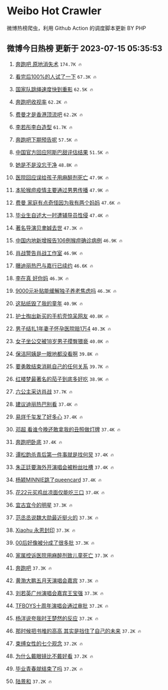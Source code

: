 # Weibo Hot Crawler 



微博热榜爬虫，利用 Github Action 的调度脚本更新 BY PHP 


## 微博今日热榜 更新于 2023-07-15 05:35:53 
1. [奔跑吧 原地消失术](https://s.weibo.com/weibo?q=%E5%A5%94%E8%B7%91%E5%90%A7%20%E5%8E%9F%E5%9C%B0%E6%B6%88%E5%A4%B1%E6%9C%AF&t=31&band_rank=1&Refer=top) `174.7K 🔥` 

1. [看完后100%的人试了一下](https://s.weibo.com/weibo?q=%23%E7%9C%8B%E5%AE%8C%E5%90%8E100%25%E7%9A%84%E4%BA%BA%E8%AF%95%E4%BA%86%E4%B8%80%E4%B8%8B%23&t=31&band_rank=2&Refer=top) `67.3K 🔥` 

1. [国家队跳绳速度快到重影](https://s.weibo.com/weibo?q=%23%E5%9B%BD%E5%AE%B6%E9%98%9F%E8%B7%B3%E7%BB%B3%E9%80%9F%E5%BA%A6%E5%BF%AB%E5%88%B0%E9%87%8D%E5%BD%B1%23&t=31&band_rank=3&Refer=top) `62.5K 🔥` 

1. [奔跑吧收视率](https://s.weibo.com/weibo?q=%E5%A5%94%E8%B7%91%E5%90%A7%E6%94%B6%E8%A7%86%E7%8E%87&t=31&band_rank=4&Refer=top) `62.2K 🔥` 

1. [费曼才是香港顶流吧](https://s.weibo.com/weibo?q=%23%E8%B4%B9%E6%9B%BC%E6%89%8D%E6%98%AF%E9%A6%99%E6%B8%AF%E9%A1%B6%E6%B5%81%E5%90%A7%23&t=31&band_rank=5&Refer=top) `62.2K 🔥` 

1. [李若彤李白造型](https://s.weibo.com/weibo?q=%23%E6%9D%8E%E8%8B%A5%E5%BD%A4%E6%9D%8E%E7%99%BD%E9%80%A0%E5%9E%8B%23&t=31&band_rank=6&Refer=top) `61.7K 🔥` 

1. [奔跑吧下期预告呢](https://s.weibo.com/weibo?q=%23%E5%A5%94%E8%B7%91%E5%90%A7%E4%B8%8B%E6%9C%9F%E9%A2%84%E5%91%8A%E5%91%A2%23&t=31&band_rank=7&Refer=top) `57.5K 🔥` 

1. [中国官方回应阿斯巴甜评估结果](https://s.weibo.com/weibo?q=%23%E4%B8%AD%E5%9B%BD%E5%AE%98%E6%96%B9%E5%9B%9E%E5%BA%94%E9%98%BF%E6%96%AF%E5%B7%B4%E7%94%9C%E8%AF%84%E4%BC%B0%E7%BB%93%E6%9E%9C%23&t=31&band_rank=8&Refer=top) `51.5K 🔥` 

1. [她是不是没忘干净](https://s.weibo.com/weibo?q=%E5%A5%B9%E6%98%AF%E4%B8%8D%E6%98%AF%E6%B2%A1%E5%BF%98%E5%B9%B2%E5%87%80&t=31&band_rank=9&Refer=top) `48.8K 🔥` 

1. [医院回应误给孩子用麻醉剂死亡](https://s.weibo.com/weibo?q=%23%E5%8C%BB%E9%99%A2%E5%9B%9E%E5%BA%94%E8%AF%AF%E7%BB%99%E5%AD%A9%E5%AD%90%E7%94%A8%E9%BA%BB%E9%86%89%E5%89%82%E6%AD%BB%E4%BA%A1%23&t=31&band_rank=10&Refer=top) `47.9K 🔥` 

1. [本轮猴痘疫情主要通过男男传播](https://s.weibo.com/weibo?q=%23%E6%9C%AC%E8%BD%AE%E7%8C%B4%E7%97%98%E7%96%AB%E6%83%85%E4%B8%BB%E8%A6%81%E9%80%9A%E8%BF%87%E7%94%B7%E7%94%B7%E4%BC%A0%E6%92%AD%23&t=31&band_rank=11&Refer=top) `47.9K 🔥` 

1. [费曼 家庭有点奇怪因为我有两个妈妈](https://s.weibo.com/weibo?q=%E8%B4%B9%E6%9B%BC%20%E5%AE%B6%E5%BA%AD%E6%9C%89%E7%82%B9%E5%A5%87%E6%80%AA%E5%9B%A0%E4%B8%BA%E6%88%91%E6%9C%89%E4%B8%A4%E4%B8%AA%E5%A6%88%E5%A6%88&t=31&band_rank=12&Refer=top) `47.6K 🔥` 

1. [毕业生自述大一时遭辅导员性侵](https://s.weibo.com/weibo?q=%23%E6%AF%95%E4%B8%9A%E7%94%9F%E8%87%AA%E8%BF%B0%E5%A4%A7%E4%B8%80%E6%97%B6%E9%81%AD%E8%BE%85%E5%AF%BC%E5%91%98%E6%80%A7%E4%BE%B5%23&t=31&band_rank=13&Refer=top) `47.4K 🔥` 

1. [著名导演贝聿娍去世](https://s.weibo.com/weibo?q=%23%E8%91%97%E5%90%8D%E5%AF%BC%E6%BC%94%E8%B4%9D%E8%81%BF%E5%A8%8D%E5%8E%BB%E4%B8%96%23&t=31&band_rank=14&Refer=top) `47.3K 🔥` 

1. [中国内地新增报告106例猴痘确诊病例](https://s.weibo.com/weibo?q=%23%E4%B8%AD%E5%9B%BD%E5%86%85%E5%9C%B0%E6%96%B0%E5%A2%9E%E6%8A%A5%E5%91%8A106%E4%BE%8B%E7%8C%B4%E7%97%98%E7%A1%AE%E8%AF%8A%E7%97%85%E4%BE%8B%23&t=31&band_rank=15&Refer=top) `46.9K 🔥` 

1. [肖战警告肖战工作室](https://s.weibo.com/weibo?q=%23%E8%82%96%E6%88%98%E8%AD%A6%E5%91%8A%E8%82%96%E6%88%98%E5%B7%A5%E4%BD%9C%E5%AE%A4%23&t=31&band_rank=16&Refer=top) `46.9K 🔥` 

1. [曝迪丽热巴与嘉行已续约](https://s.weibo.com/weibo?q=%23%E6%9B%9D%E8%BF%AA%E4%B8%BD%E7%83%AD%E5%B7%B4%E4%B8%8E%E5%98%89%E8%A1%8C%E5%B7%B2%E7%BB%AD%E7%BA%A6%23&t=31&band_rank=17&Refer=top) `46.6K 🔥` 

1. [李在真 好你妈](https://s.weibo.com/weibo?q=%E6%9D%8E%E5%9C%A8%E7%9C%9F%20%E5%A5%BD%E4%BD%A0%E5%A6%88&t=31&band_rank=18&Refer=top) `46.3K 🔥` 

1. [9000元补贴能缓解独子养老焦虑吗](https://s.weibo.com/weibo?q=%239000%E5%85%83%E8%A1%A5%E8%B4%B4%E8%83%BD%E7%BC%93%E8%A7%A3%E7%8B%AC%E5%AD%90%E5%85%BB%E8%80%81%E7%84%A6%E8%99%91%E5%90%97%23&t=31&band_rank=19&Refer=top) `46.3K 🔥` 

1. [这贴纸毁了我的童年](https://s.weibo.com/weibo?q=%23%E8%BF%99%E8%B4%B4%E7%BA%B8%E6%AF%81%E4%BA%86%E6%88%91%E7%9A%84%E7%AB%A5%E5%B9%B4%23&t=31&band_rank=20&Refer=top) `40.9K 🔥` 

1. [护士掏出新买的手机壳惊呆网友](https://s.weibo.com/weibo?q=%23%E6%8A%A4%E5%A3%AB%E6%8E%8F%E5%87%BA%E6%96%B0%E4%B9%B0%E7%9A%84%E6%89%8B%E6%9C%BA%E5%A3%B3%E6%83%8A%E5%91%86%E7%BD%91%E5%8F%8B%23&t=31&band_rank=21&Refer=top) `40.8K 🔥` 

1. [男子结扎1年妻子怀孕医院赔1万4](https://s.weibo.com/weibo?q=%23%E7%94%B7%E5%AD%90%E7%BB%93%E6%89%8E1%E5%B9%B4%E5%A6%BB%E5%AD%90%E6%80%80%E5%AD%95%E5%8C%BB%E9%99%A2%E8%B5%941%E4%B8%874%23&t=31&band_rank=22&Refer=top) `40.3K 🔥` 

1. [女子坐公交被18岁男子摸臀猥亵](https://s.weibo.com/weibo?q=%23%E5%A5%B3%E5%AD%90%E5%9D%90%E5%85%AC%E4%BA%A4%E8%A2%AB18%E5%B2%81%E7%94%B7%E5%AD%90%E6%91%B8%E8%87%80%E7%8C%A5%E4%BA%B5%23&t=31&band_rank=23&Refer=top) `40.0K 🔥` 

1. [保洁阿姨是一眼地都没看啊](https://s.weibo.com/weibo?q=%E4%BF%9D%E6%B4%81%E9%98%BF%E5%A7%A8%E6%98%AF%E4%B8%80%E7%9C%BC%E5%9C%B0%E9%83%BD%E6%B2%A1%E7%9C%8B%E5%95%8A&t=31&band_rank=24&Refer=top) `39.8K 🔥` 

1. [要勇敢结束消耗自己的任何关系](https://s.weibo.com/weibo?q=%E8%A6%81%E5%8B%87%E6%95%A2%E7%BB%93%E6%9D%9F%E6%B6%88%E8%80%97%E8%87%AA%E5%B7%B1%E7%9A%84%E4%BB%BB%E4%BD%95%E5%85%B3%E7%B3%BB&t=31&band_rank=25&Refer=top) `39.7K 🔥` 

1. [红楼梦最著名的茄子到底多好吃](https://s.weibo.com/weibo?q=%23%E7%BA%A2%E6%A5%BC%E6%A2%A6%E6%9C%80%E8%91%97%E5%90%8D%E7%9A%84%E8%8C%84%E5%AD%90%E5%88%B0%E5%BA%95%E5%A4%9A%E5%A5%BD%E5%90%83%23&t=31&band_rank=26&Refer=top) `38.9K 🔥` 

1. [六公主采访肖战](https://s.weibo.com/weibo?q=%23%E5%85%AD%E5%85%AC%E4%B8%BB%E9%87%87%E8%AE%BF%E8%82%96%E6%88%98%23&t=31&band_rank=27&Refer=top) `37.7K 🔥` 

1. [建议迪丽热巴别看](https://s.weibo.com/weibo?q=%23%E5%BB%BA%E8%AE%AE%E8%BF%AA%E4%B8%BD%E7%83%AD%E5%B7%B4%E5%88%AB%E7%9C%8B%23&t=31&band_rank=28&Refer=top) `37.4K 🔥` 

1. [易烊千玺发了好多心](https://s.weibo.com/weibo?q=%23%E6%98%93%E7%83%8A%E5%8D%83%E7%8E%BA%E5%8F%91%E4%BA%86%E5%A5%BD%E5%A4%9A%E5%BF%83%23&t=31&band_rank=29&Refer=top) `37.4K 🔥` 

1. [邓超 看谁今晚还敢拿我的丑照做灯牌](https://s.weibo.com/weibo?q=%E9%82%93%E8%B6%85%20%E7%9C%8B%E8%B0%81%E4%BB%8A%E6%99%9A%E8%BF%98%E6%95%A2%E6%8B%BF%E6%88%91%E7%9A%84%E4%B8%91%E7%85%A7%E5%81%9A%E7%81%AF%E7%89%8C&t=31&band_rank=30&Refer=top) `37.4K 🔥` 

1. [奔跑吧卧底](https://s.weibo.com/weibo?q=%E5%A5%94%E8%B7%91%E5%90%A7%E5%8D%A7%E5%BA%95&t=31&band_rank=31&Refer=top) `37.4K 🔥` 

1. [谭松韵杀青后第一件事就是找何炅](https://s.weibo.com/weibo?q=%23%E8%B0%AD%E6%9D%BE%E9%9F%B5%E6%9D%80%E9%9D%92%E5%90%8E%E7%AC%AC%E4%B8%80%E4%BB%B6%E4%BA%8B%E5%B0%B1%E6%98%AF%E6%89%BE%E4%BD%95%E7%82%85%23&t=31&band_rank=32&Refer=top) `37.4K 🔥` 

1. [朱正廷要海外开演唱会被粉丝吐槽](https://s.weibo.com/weibo?q=%23%E6%9C%B1%E6%AD%A3%E5%BB%B7%E8%A6%81%E6%B5%B7%E5%A4%96%E5%BC%80%E6%BC%94%E5%94%B1%E4%BC%9A%E8%A2%AB%E7%B2%89%E4%B8%9D%E5%90%90%E6%A7%BD%23&t=31&band_rank=33&Refer=top) `37.4K 🔥` 

1. [杨颖MINNIE跳了queencard](https://s.weibo.com/weibo?q=%23%E6%9D%A8%E9%A2%96MINNIE%E8%B7%B3%E4%BA%86queencard%23&t=31&band_rank=34&Refer=top) `37.4K 🔥` 

1. [花22元买鸡丝凉面仅能吃三口](https://s.weibo.com/weibo?q=%23%E8%8A%B122%E5%85%83%E4%B9%B0%E9%B8%A1%E4%B8%9D%E5%87%89%E9%9D%A2%E4%BB%85%E8%83%BD%E5%90%83%E4%B8%89%E5%8F%A3%23&t=31&band_rank=35&Refer=top) `37.4K 🔥` 

1. [宜古宜今的明星](https://s.weibo.com/weibo?q=%23%E5%AE%9C%E5%8F%A4%E5%AE%9C%E4%BB%8A%E7%9A%84%E6%98%8E%E6%98%9F%23&t=31&band_rank=36&Refer=top) `37.3K 🔥` 

1. [范丞丞说魏大勋最近挺火的](https://s.weibo.com/weibo?q=%23%E8%8C%83%E4%B8%9E%E4%B8%9E%E8%AF%B4%E9%AD%8F%E5%A4%A7%E5%8B%8B%E6%9C%80%E8%BF%91%E6%8C%BA%E7%81%AB%E7%9A%84%23&t=31&band_rank=37&Refer=top) `37.3K 🔥` 

1. [Xiaohu 永恩封印](https://s.weibo.com/weibo?q=Xiaohu%20%E6%B0%B8%E6%81%A9%E5%B0%81%E5%8D%B0&t=31&band_rank=38&Refer=top) `37.3K 🔥` 

1. [00后好像被分成了很多批](https://s.weibo.com/weibo?q=00%E5%90%8E%E5%A5%BD%E5%83%8F%E8%A2%AB%E5%88%86%E6%88%90%E4%BA%86%E5%BE%88%E5%A4%9A%E6%89%B9&t=31&band_rank=39&Refer=top) `37.3K 🔥` 

1. [家属控诉医院用麻醉剂致儿童死亡](https://s.weibo.com/weibo?q=%23%E5%AE%B6%E5%B1%9E%E6%8E%A7%E8%AF%89%E5%8C%BB%E9%99%A2%E7%94%A8%E9%BA%BB%E9%86%89%E5%89%82%E8%87%B4%E5%84%BF%E7%AB%A5%E6%AD%BB%E4%BA%A1%23&t=31&band_rank=40&Refer=top) `37.3K 🔥` 

1. [奔跑吧](https://s.weibo.com/weibo?q=%E5%A5%94%E8%B7%91%E5%90%A7&t=31&band_rank=41&Refer=top) `37.3K 🔥` 

1. [黄渤大鹏五月天演唱会嘉宾](https://s.weibo.com/weibo?q=%23%E9%BB%84%E6%B8%A4%E5%A4%A7%E9%B9%8F%E4%BA%94%E6%9C%88%E5%A4%A9%E6%BC%94%E5%94%B1%E4%BC%9A%E5%98%89%E5%AE%BE%23&t=31&band_rank=42&Refer=top) `37.3K 🔥` 

1. [刘若英广州演唱会嘉宾王宝强](https://s.weibo.com/weibo?q=%23%E5%88%98%E8%8B%A5%E8%8B%B1%E5%B9%BF%E5%B7%9E%E6%BC%94%E5%94%B1%E4%BC%9A%E5%98%89%E5%AE%BE%E7%8E%8B%E5%AE%9D%E5%BC%BA%23&t=31&band_rank=43&Refer=top) `37.3K 🔥` 

1. [TFBOYS十周年演唱会通过审批](https://s.weibo.com/weibo?q=%23TFBOYS%E5%8D%81%E5%91%A8%E5%B9%B4%E6%BC%94%E5%94%B1%E4%BC%9A%E9%80%9A%E8%BF%87%E5%AE%A1%E6%89%B9%23&t=31&band_rank=44&Refer=top) `37.2K 🔥` 

1. [杨洋说夸我时王楚然的反应](https://s.weibo.com/weibo?q=%23%E6%9D%A8%E6%B4%8B%E8%AF%B4%E5%A4%B8%E6%88%91%E6%97%B6%E7%8E%8B%E6%A5%9A%E7%84%B6%E7%9A%84%E5%8F%8D%E5%BA%94%23&t=31&band_rank=45&Refer=top) `37.2K 🔥` 

1. [那时候把书堆的高高 其实是挡住了自己的未来](https://s.weibo.com/weibo?q=%E9%82%A3%E6%97%B6%E5%80%99%E6%8A%8A%E4%B9%A6%E5%A0%86%E7%9A%84%E9%AB%98%E9%AB%98%20%E5%85%B6%E5%AE%9E%E6%98%AF%E6%8C%A1%E4%BD%8F%E4%BA%86%E8%87%AA%E5%B7%B1%E7%9A%84%E6%9C%AA%E6%9D%A5&t=31&band_rank=46&Refer=top) `37.2K 🔥` 

1. [束缚女性的七个观念](https://s.weibo.com/weibo?q=%E6%9D%9F%E7%BC%9A%E5%A5%B3%E6%80%A7%E7%9A%84%E4%B8%83%E4%B8%AA%E8%A7%82%E5%BF%B5&t=31&band_rank=47&Refer=top) `37.2K 🔥` 

1. [为什么戴眼镜比不戴好看](https://s.weibo.com/weibo?q=%23%E4%B8%BA%E4%BB%80%E4%B9%88%E6%88%B4%E7%9C%BC%E9%95%9C%E6%AF%94%E4%B8%8D%E6%88%B4%E5%A5%BD%E7%9C%8B%23&t=31&band_rank=48&Refer=top) `37.2K 🔥` 

1. [毕业青春就结束了吗](https://s.weibo.com/weibo?q=%23%E6%AF%95%E4%B8%9A%E9%9D%92%E6%98%A5%E5%B0%B1%E7%BB%93%E6%9D%9F%E4%BA%86%E5%90%97%23&t=31&band_rank=49&Refer=top) `37.2K 🔥` 

1. [陆景和](https://s.weibo.com/weibo?q=%E9%99%86%E6%99%AF%E5%92%8C&t=31&band_rank=50&Refer=top) `37.2K 🔥` 

